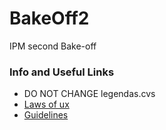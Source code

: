 # BakeOff2
IPM second Bake-off

### Info and Useful Links

- DO NOT CHANGE legendas.cvs
- [Laws of ux](https://lawsofux.com)
- [Guidelines](https://github.com/goncrust/BakeOff2/blob/main/bake-off-2.pdf)

